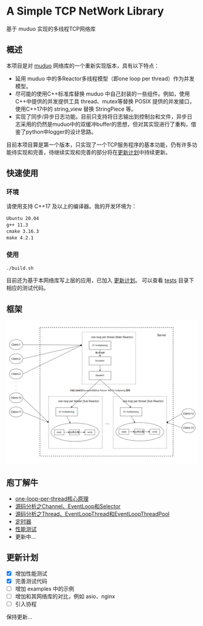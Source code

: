 # A Simple TCP NetWork Library


基于 muduo 实现的多线程TCP网络库

## 概述
本项目是对 [muduo](https://github.com/chenshuo/muduo) 网络库的一个重新实现版本，具有以下特点：
- 延用 muduo 中的多Reactor多线程模型（即one loop per thread）作为并发模型。
- 尽可能的使用C++标准库替换 muduo 中自己封装的一些组件。例如，使用C++中提供的并发提供工具 thread、mutex等替换 POSIX 提供的并发接口，使用C++17中的 string_view 替换 StringPiece 等。
- 实现了同步/异步日志功能。目前只支持将日志输出到控制台和文件，异步日志采用的仍然是muduo中的双缓冲buffer的思想，但对其实现进行了重构，借鉴了python中logger的设计思路。

目前本项目算是第一个版本，只实现了一个TCP服务程序的基本功能，仍有许多功能待实现和完善，待继续实现和完善的部分将在[更新计划](#更新计划)中持续更新。


## 快速使用
### 环境
请使用支持 C++17 及以上的编译器。我的开发环境为：
```markdown
Ubuntu 20.04
g++ 11.3
cmake 3.16.3
make 4.2.1
```

### 使用
```shell
./build.sh
```

目前还为基于本网络库写上层的应用，已加入 [更新计划](#更新计划)。
可以查看 [tests](./tests/) 目录下相应的测试代码。



## 框架
![多Reactor多线程](./docs/images/one-loop-per-thread-multithread.png)


## 庖丁解牛
- [one-loop-per-thread核心原理](./docs/one-loop-per-thread核心原理.md)
- [源码分析之Channel、EventLoop和Selector](./docs/源码分析之Channel、EventLoop和Selector.md)
- [源码分析之Thread、EventLoopThread和EventLoopThreadPool](./docs/源码分析之Thread、EventLoopThread和EventLoopThreadPool.md)
- [定时器](./docs/定时器.md)
- [性能测试](./docs/性能测试.md)
- 更新中...



## 更新计划
- [x] 增加性能测试
- [x] 完善测试代码
- [ ] 增加 examples 中的示例
- [ ] 增加和其网络库的对比，例如 asio、nginx
- [ ] 引入协程

保持更新...